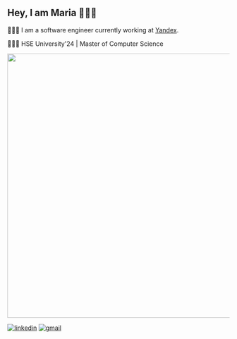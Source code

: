 ## Hey, I am Maria 🙋🏼‍♀️


👩🏼‍💻
I am a software engineer currently working at [Yandex](https://yandex.com/company/).

👩🏼‍🎓 
HSE University'24 | Master of Computer Science

<img src="https://skillicons.dev/icons?i=kotlin,java,gradle,spring,graphql,cs,dotnet,python,django,postgresql,elasticsearch,redis,docker,grafana,prometheus&theme=light" width="600" />

[![linkedin](https://img.shields.io/badge/linkedin-mmanakhova-78bef4?labelColor=0068ca&style=for-the-badge&logo=linkedin&link=https://www.linkedin.com/in/mmanakhova)](https://www.linkedin.com/in/mmanakhova)
[![gmail](https://img.shields.io/badge/gmail-manakhova.m.s@gmail.com-f2f2f2?labelColor=white&style=for-the-badge&logo=gmail&link=mailto:manakhova.m.s@gmail.com)](mailto:manakhova.m.s@gmail.com) 
